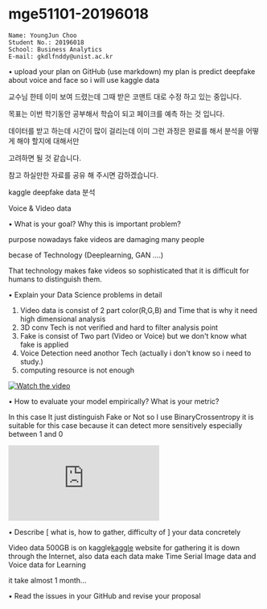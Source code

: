 # mge51101-20196018

```
Name: YoungJun Choo  
Student No.: 20196018  
School: Business Analytics  
E-mail: gkdlfnddy@unist.ac.kr  

```


• upload your plan on GitHub (use markdown)
my plan is predict deepfake about voice and face so i will use kaggle data

교수님 한테 이미 보여 드렸는데 그때 받은 코맨트 대로 수정 하고 있는 중입니다. 

목표는 이번 학기동안 공부해서 학습이 되고 페이크를 예측 하는 것 입니다. 

데이터를 받고 하는데 시간이 많이 걸리는데 이미 그런 과정은 완료를 해서 분석을 어떻게 해야 할지에 대해서만 

고려하면 될 것 같습니다. 

참고 하실만한 자료를 공유 해 주시면 감하겠습니다. 
 

kaggle deepfake data 분석 

Voice & Video data

• What is your goal? Why this is important problem?

purpose nowadays fake videos are damaging many people 

becase of Technology (Deeplearning, GAN ....)

That technology makes fake videos so sophisticated that it is difficult for humans to distinguish them.

• Explain your Data Science problems in detail

1. Video data is consist of 2 part color(R,G,B) and Time that is why it need high dimensional analysis
2. 3D conv Tech is not verified and hard to filter analysis point
3. Fake is consist of Two part (Video or Voice) but we don't know what fake is applied
4. Voice Detection need anothor Tech (actually i don't know so i need to study.)
5. computing resource is not enough 

[![Watch the video](https://i.imgur.com/vKb2F1B.png)](https://youtu.be/vt5fpE0bzSY)

• How to evaluate your model empirically? What is your metric?

In this case It  just distinguish Fake or Not so I use BinaryCrossentropy it is suitable for this case because it can detect more sensitively especially between 1 and 0

![equation](https://latex.codecogs.com/gif.latex?-%5Cfrac%7B1%7D%7BN%7D%5Csum_%7Bi%3D1%7D%5EN%20%5By_i%20%5Clog%28%5Chat%7By%7D_i%29&plus;%281-y_i%29%20%5Clog%281-%5Chat%7By%7D_i%29%5D)

• Describe [ what is, how to gather, difficulty of ] your data concretely

Video data 500GB is on kaggle[kaggle](https://www.kaggle.com/c/deepfake-detection-challenge/data, "kaggle link") website for gathering it is down through the Internet, also data each data make Time Serial Image data and Voice data for Learning 

it take almost 1 month...

• Read the issues in your GitHub and revise your proposal 
